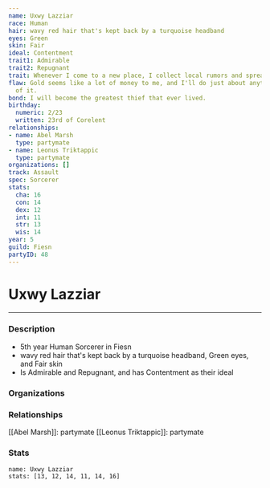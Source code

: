```yaml
---
name: Uxwy Lazziar
race: Human
hair: wavy red hair that's kept back by a turquoise headband
eyes: Green
skin: Fair
ideal: Contentment
trait1: Admirable
trait2: Repugnant
trait: Whenever I come to a new place, I collect local rumors and spread gossip.
flaw: Gold seems like a lot of money to me, and I'll do just about anything for more
  of it.
bond: I will become the greatest thief that ever lived.
birthday:
  numeric: 2/23
  written: 23rd of Corelent
relationships:
- name: Abel Marsh
  type: partymate
- name: Leonus Triktappic
  type: partymate
organizations: []
track: Assault
spec: Sorcerer
stats:
  cha: 16
  con: 14
  dex: 12
  int: 11
  str: 13
  wis: 14
year: 5
guild: Fiesn
partyID: 48
---
```

# Uxwy Lazziar
---
### Description
- 5th year Human Sorcerer in Fiesn
- wavy red hair that's kept back by a turquoise headband, Green eyes, and Fair skin
- Is Admirable and Repugnant, and has Contentment as their ideal

### Organizations
### Relationships
[[Abel Marsh]]: partymate
[[Leonus Triktappic]]: partymate
### Stats
```statblock
name: Uxwy Lazziar
stats: [13, 12, 14, 11, 14, 16]
```